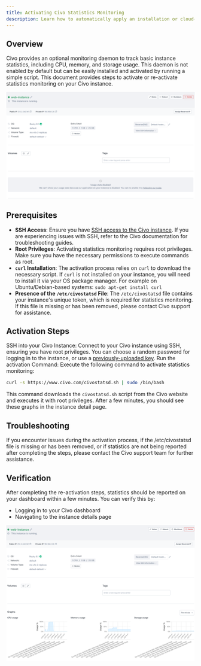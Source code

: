 ```yaml
---
title: Activating Civo Statistics Monitoring
description: Learn how to automatically apply an installation or cloud-init script during Civo Compute instance creation to install tools or perform initial setups. 
---
```


<head>
  <title>Activating Civo Statistics Monitoring | Civo Documentation</title>
</head>

## Overview
Civo provides an optional monitoring daemon to track basic instance statistics, including CPU, memory, and storage usage. This daemon is not enabled by default but can be easily installed and activated by running a simple script. This document provides steps to activate or re-activate statistics monitoring on your Civo instance.

![Unactivated Civo Statistics Monitoring](images/unactivated-civo-statistics-monitoring.png)

## Prerequisites
- **SSH Access**: Ensure you have [SSH access to the Civo instance](../compute/create-an-instance#9-ssh-key.md). If you are experiencing issues with SSH, refer to the Civo documentation for troubleshooting guides.
- **Root Privileges**: Activating statistics monitoring requires root privileges. Make sure you have the necessary permissions to execute commands as root.
- **`curl` Installation**: The activation process relies on `curl` to download the necessary script. If `curl` is not installed on your instance, you will need to install it via your OS package manager. For example on Ubuntu/Debian-based systems: `sudo apt-get install curl`
- **Presence of the `/etc/civostatsd` File**: The `/etc/civostatsd` file contains your instance's unique token, which is required for statistics monitoring. If this file is missing or has been removed, please contact Civo support for assistance.

## Activation Steps
SSH into your Civo Instance: Connect to your Civo instance using SSH, ensuring you have root privileges. You can choose a random password for logging in to the instance, or use a [previously-uploaded key](../account/ssh-keys.md).
Run the activation Command: Execute the following command to activate statistics monitoring:

```bash
curl -s https://www.civo.com/civostatsd.sh | sudo /bin/bash
```

This command downloads the `civostatsd.sh` script from the Civo website and executes it with root privileges. After a few minutes, you should see these graphs in the instance detail page.

## Troubleshooting
If you encounter issues during the activation process, if the /etc/civostatsd file is missing or has been removed, or if statistics are not being reported after completing the steps, please contact the Civo support team for further assistance.

## Verification
After completing the re-activation steps, statistics should be reported on your dashboard within a few minutes. You can verify this by:

- Logging in to your Civo dashboard
- Navigating to the instance details page

![Activated Civo Statistics Monitoring](images/activated-civo-statistics-monitoring.png)
